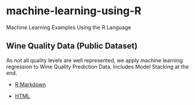 # machine-learning-using-R
Machine Learning Examples Using the R Language

## Wine Quality Data (Public Dataset)

As not all quality levels are well represented, we apply machine learning regression to Wine Quality Prediction Data.
Includes Model Stacking at the end.

  - [R Markdown](WineQuality.Rmd)

  - [HTML](http://rpubs.com/ispapadakis/wine-quality)
